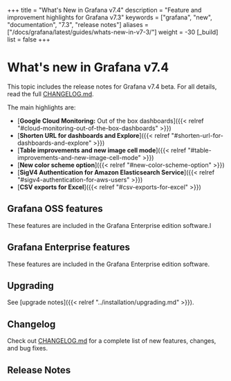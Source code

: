 +++
title = "What's New in Grafana v7.4"
description = "Feature and improvement highlights for Grafana v7.3"
keywords = ["grafana", "new", "documentation", "7.3", "release notes"]
aliases = ["/docs/grafana/latest/guides/whats-new-in-v7-3/"]
weight = -30
[_build]
list = false
+++

# What's new in Grafana v7.4

This topic includes the release notes for Grafana v7.4 beta. For all details, read the full [CHANGELOG.md](https://github.com/grafana/grafana/blob/master/CHANGELOG.md).

The main highlights are:

- [**Google Cloud Monitoring:** Out of the box dashboards]({{< relref "#cloud-monitoring-out-of-the-box-dashboards" >}})
- [**Shorten URL for dashboards and Explore**]({{< relref "#shorten-url-for-dashboards-and-explore" >}})
- [**Table improvements and new image cell mode**]({{< relref "#table-improvements-and-new-image-cell-mode" >}})
- [**New color scheme option**]({{< relref "#new-color-scheme-option" >}})
- [**SigV4 Authentication for Amazon Elasticsearch Service**]({{< relref "#sigv4-authentication-for-aws-users" >}})
- [**CSV exports for Excel**]({{< relref "#csv-exports-for-excel" >}})

## Grafana OSS features

These features are included in the Grafana Enterprise edition software.l

## Grafana Enterprise features

These features are included in the Grafana Enterprise edition software.



## Upgrading

See [upgrade notes]({{< relref "../installation/upgrading.md" >}}).

## Changelog

Check out [CHANGELOG.md](https://github.com/grafana/grafana/blob/master/CHANGELOG.md) for a complete list of new features, changes, and bug fixes.

## Release Notes